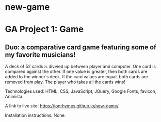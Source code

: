 # new-game
<h1>GA Project 1: Game</h1>
  <h2>Duo: a comparative card game featuring some of my favorite musicians!</h2>

<p>
A deck of 52 cards is divvied up between player and computer. One card is compared against the other. If one value is greater, then both cards are added to the winner's deck. If the card values are equal, both cards are removed from play. The player who takes all the cards wins!

Technologies used: HTML, CSS, JavaScript, JQuery, Google Fonts, favicon, Animista

A link to live site: https://jonrhymes.github.io/new-game/

Installation instructions: None.</p>

